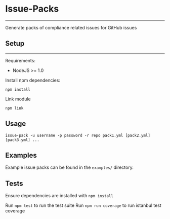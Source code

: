 # Issue-Packs
* * *

Generate packs of compliance related issues for GitHub issues

## Setup
* * *

Requirements:

* NodeJS >= 1.0

Install npm dependencies:

`npm install`

Link module

`npm link`

## Usage

`issue-pack -u username -p password -r repo pack1.yml [pack2.yml] [pack3.yml] ...`

## Examples

Example issue packs can be found in the `examples/` directory.

## Tests

Ensure dependencies are installed with `npm install`

Run `npm test` to run the test suite
Run `npm run coverage` to run istanbul test coverage
